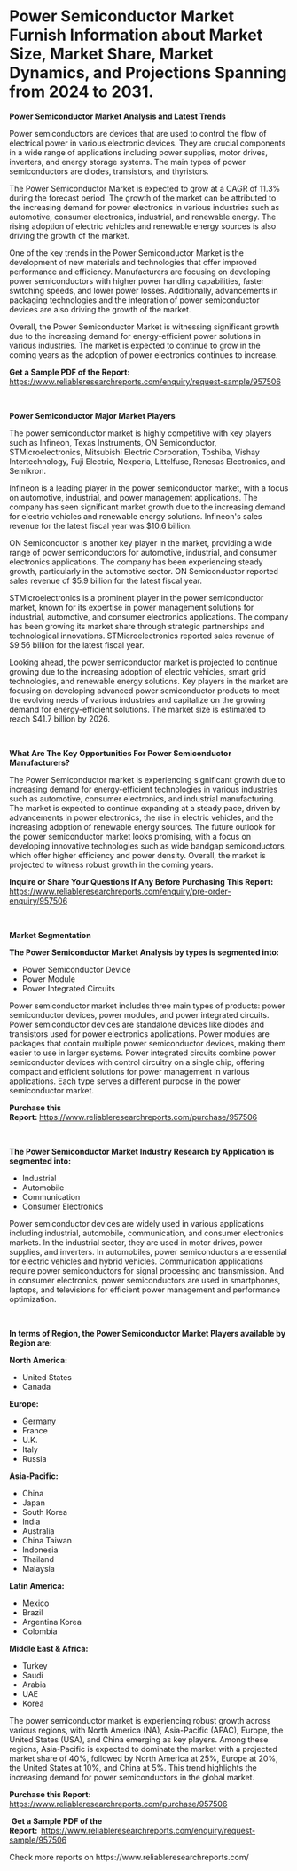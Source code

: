 <p><h1>Power Semiconductor Market Furnish Information about Market Size, Market Share, Market Dynamics, and Projections Spanning from 2024 to 2031.</h1></p><p><strong>Power Semiconductor Market Analysis and Latest Trends</strong></p>
<p><p>Power semiconductors are devices that are used to control the flow of electrical power in various electronic devices. They are crucial components in a wide range of applications including power supplies, motor drives, inverters, and energy storage systems. The main types of power semiconductors are diodes, transistors, and thyristors.</p><p>The Power Semiconductor Market is expected to grow at a CAGR of 11.3% during the forecast period. The growth of the market can be attributed to the increasing demand for power electronics in various industries such as automotive, consumer electronics, industrial, and renewable energy. The rising adoption of electric vehicles and renewable energy sources is also driving the growth of the market.</p><p>One of the key trends in the Power Semiconductor Market is the development of new materials and technologies that offer improved performance and efficiency. Manufacturers are focusing on developing power semiconductors with higher power handling capabilities, faster switching speeds, and lower power losses. Additionally, advancements in packaging technologies and the integration of power semiconductor devices are also driving the growth of the market.</p><p>Overall, the Power Semiconductor Market is witnessing significant growth due to the increasing demand for energy-efficient power solutions in various industries. The market is expected to continue to grow in the coming years as the adoption of power electronics continues to increase.</p></p>
<p><strong>Get a Sample PDF of the Report:&nbsp;</strong> <a href="https://www.reliableresearchreports.com/enquiry/request-sample/957506">https://www.reliableresearchreports.com/enquiry/request-sample/957506</a></p>
<p>&nbsp;</p>
<p><strong>Power Semiconductor Major Market Players</strong></p>
<p><p>The power semiconductor market is highly competitive with key players such as Infineon, Texas Instruments, ON Semiconductor, STMicroelectronics, Mitsubishi Electric Corporation, Toshiba, Vishay Intertechnology, Fuji Electric, Nexperia, Littelfuse, Renesas Electronics, and Semikron.</p><p>Infineon is a leading player in the power semiconductor market, with a focus on automotive, industrial, and power management applications. The company has seen significant market growth due to the increasing demand for electric vehicles and renewable energy solutions. Infineon's sales revenue for the latest fiscal year was $10.6 billion.</p><p>ON Semiconductor is another key player in the market, providing a wide range of power semiconductors for automotive, industrial, and consumer electronics applications. The company has been experiencing steady growth, particularly in the automotive sector. ON Semiconductor reported sales revenue of $5.9 billion for the latest fiscal year.</p><p>STMicroelectronics is a prominent player in the power semiconductor market, known for its expertise in power management solutions for industrial, automotive, and consumer electronics applications. The company has been growing its market share through strategic partnerships and technological innovations. STMicroelectronics reported sales revenue of $9.56 billion for the latest fiscal year.</p><p>Looking ahead, the power semiconductor market is projected to continue growing due to the increasing adoption of electric vehicles, smart grid technologies, and renewable energy solutions. Key players in the market are focusing on developing advanced power semiconductor products to meet the evolving needs of various industries and capitalize on the growing demand for energy-efficient solutions. The market size is estimated to reach $41.7 billion by 2026.</p></p>
<p>&nbsp;</p>
<p><strong>What Are The Key Opportunities For Power Semiconductor Manufacturers?</strong></p>
<p><p>The Power Semiconductor market is experiencing significant growth due to increasing demand for energy-efficient technologies in various industries such as automotive, consumer electronics, and industrial manufacturing. The market is expected to continue expanding at a steady pace, driven by advancements in power electronics, the rise in electric vehicles, and the increasing adoption of renewable energy sources. The future outlook for the power semiconductor market looks promising, with a focus on developing innovative technologies such as wide bandgap semiconductors, which offer higher efficiency and power density. Overall, the market is projected to witness robust growth in the coming years.</p></p>
<p><strong>Inquire or Share Your Questions If Any Before Purchasing This Report:</strong> <a href="https://www.reliableresearchreports.com/enquiry/pre-order-enquiry/957506">https://www.reliableresearchreports.com/enquiry/pre-order-enquiry/957506</a></p>
<p>&nbsp;</p>
<p><strong>Market Segmentation</strong></p>
<p><strong>The Power Semiconductor Market Analysis by types is segmented into:</strong></p>
<p><ul><li>Power Semiconductor Device</li><li>Power Module</li><li>Power Integrated Circuits</li></ul></p>
<p><p>Power semiconductor market includes three main types of products: power semiconductor devices, power modules, and power integrated circuits. Power semiconductor devices are standalone devices like diodes and transistors used for power electronics applications. Power modules are packages that contain multiple power semiconductor devices, making them easier to use in larger systems. Power integrated circuits combine power semiconductor devices with control circuitry on a single chip, offering compact and efficient solutions for power management in various applications. Each type serves a different purpose in the power semiconductor market.</p></p>
<p><strong>Purchase this Report:&nbsp;</strong><a href="https://www.reliableresearchreports.com/purchase/957506">https://www.reliableresearchreports.com/purchase/957506</a></p>
<p>&nbsp;</p>
<p><strong>The Power Semiconductor Market Industry Research by Application is segmented into:</strong></p>
<p><ul><li>Industrial</li><li>Automobile</li><li>Communication</li><li>Consumer Electronics</li></ul></p>
<p><p>Power semiconductor devices are widely used in various applications including industrial, automobile, communication, and consumer electronics markets. In the industrial sector, they are used in motor drives, power supplies, and inverters. In automobiles, power semiconductors are essential for electric vehicles and hybrid vehicles. Communication applications require power semiconductors for signal processing and transmission. And in consumer electronics, power semiconductors are used in smartphones, laptops, and televisions for efficient power management and performance optimization.</p></p>
<p>&nbsp;</p>
<p><strong>In terms of Region, the Power Semiconductor Market Players available by Region are:</strong></p>
<p>
    <p> <strong> North America: </strong>
        <ul>
            <li>United States</li>
            <li>Canada</li>
        </ul>
        </p> 
    <p> <strong> Europe: </strong>
        <ul>
            <li>Germany</li>
            <li>France</li>
            <li>U.K.</li>
            <li>Italy</li>
            <li>Russia</li>
        </ul>
        </p> 
    <p> <strong> Asia-Pacific: </strong>
        <ul>
            <li>China</li>
            <li>Japan</li>
            <li>South Korea</li>
            <li>India</li>
            <li>Australia</li>
            <li>China Taiwan</li>
            <li>Indonesia</li>
            <li>Thailand</li>
            <li>Malaysia</li>
        </ul>
        </p> 
    <p> <strong> Latin America: </strong>
        <ul>
            <li>Mexico</li>
            <li>Brazil</li>
            <li>Argentina Korea</li>
            <li>Colombia</li>
        </ul>
        </p> 
    <p> <strong> Middle East & Africa: </strong>
        <ul>
            <li>Turkey</li>
            <li>Saudi</li>
            <li>Arabia</li>
            <li>UAE</li>
            <li>Korea</li>
        </ul>
    </p>
    </p>
<p><p>The power semiconductor market is experiencing robust growth across various regions, with North America (NA), Asia-Pacific (APAC), Europe, the United States (USA), and China emerging as key players. Among these regions, Asia-Pacific is expected to dominate the market with a projected market share of 40%, followed by North America at 25%, Europe at 20%, the United States at 10%, and China at 5%. This trend highlights the increasing demand for power semiconductors in the global market.</p></p>
<p><strong>Purchase this Report: </strong><a href="https://www.reliableresearchreports.com/purchase/957506">https://www.reliableresearchreports.com/purchase/957506</a></p>
<p>&nbsp;<strong>Get a Sample PDF of the Report:&nbsp;&nbsp;</strong><a href="https://www.reliableresearchreports.com/enquiry/request-sample/957506">https://www.reliableresearchreports.com/enquiry/request-sample/957506</a></p>
<p><strong></strong></p>
<p>Check more reports on https://www.reliableresearchreports.com/</p>